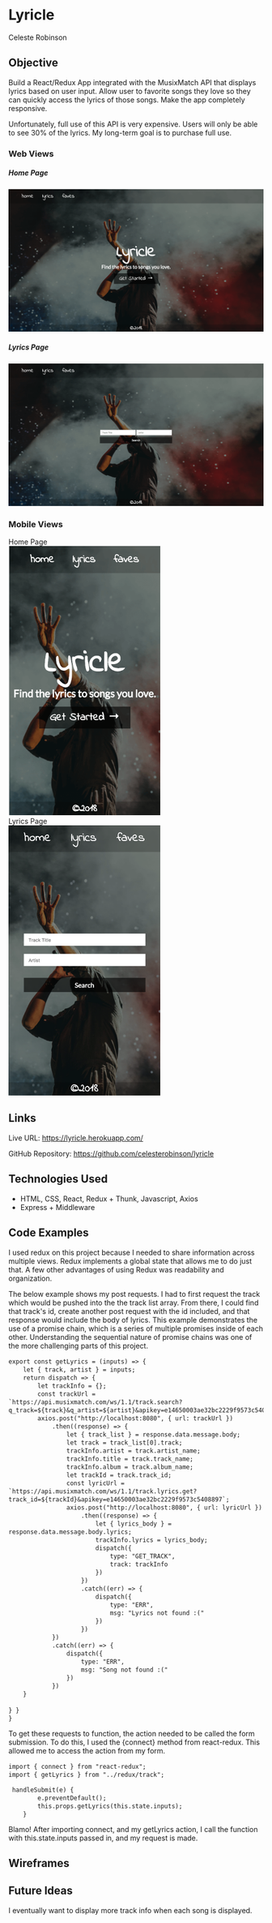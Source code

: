 # Lyricle

Celeste Robinson

## Objective

Build a React/Redux App integrated with the MusixMatch API that displays lyrics based on user input. Allow user to favorite songs they love so they can quickly access the lyrics of those songs. Make the app completely responsive.

Unfortunately, full use of this API is very expensive. Users will only be able to see 30% of the lyrics. My long-term goal is to purchase full use.

### Web Views
##### Home Page
![homepage-web](screenshots/homepage-web-view.png)
##### Lyrics Page
![lyrics-page](screenshots/lyrics-web-view.png)

### Mobile Views<br/>
Home Page<br/><img alt="homepage-web-view" src="screenshots/homepage-mobile-view.png" width="300" height="auto"><br/>
Lyrics Page<br/>
<img alt="homepage-web-view" src="screenshots/lyrics-mobile-view.png" width="300" height="auto">

## Links

Live URL: https://lyricle.herokuapp.com/

GitHub Repository: https://github.com/celesterobinson/lyricle

## Technologies Used
* HTML, CSS, React, Redux + Thunk, Javascript, Axios
* Express + Middleware

## Code Examples

I used redux on this project because I needed to share information across multiple views. Redux implements a global state that allows me to do just that. A few other advantages of using Redux was readability and organization.

The below example shows my post requests. I had to first request the track which would be pushed into the the track list array. From there, I could find that track's id, create another post request with the id included, and that response would include the body of lyrics. This example demonstrates the use of a promise chain, which is a series of multiple promises inside of each other. Understanding the sequential nature of promise chains was one of the more challenging parts of this project.

```
export const getLyrics = (inputs) => {
    let { track, artist } = inputs;
    return dispatch => {
        let trackInfo = {};
        const trackUrl = `https://api.musixmatch.com/ws/1.1/track.search?q_track=${track}&q_artist=${artist}&apikey=e14650003ae32bc2229f9573c5408897`;
        axios.post("http://localhost:8080", { url: trackUrl })
            .then((response) => {
                let { track_list } = response.data.message.body;
                let track = track_list[0].track;
                trackInfo.artist = track.artist_name;
                trackInfo.title = track.track_name;
                trackInfo.album = track.album_name;
                let trackId = track.track_id;
                const lyricUrl = `https://api.musixmatch.com/ws/1.1/track.lyrics.get?track_id=${trackId}&apikey=e14650003ae32bc2229f9573c5408897`;
                axios.post("http://localhost:8080", { url: lyricUrl })
                    .then((response) => {
                        let { lyrics_body } = response.data.message.body.lyrics;
                        trackInfo.lyrics = lyrics_body;
                        dispatch({
                            type: "GET_TRACK",
                            track: trackInfo
                        })
                    })
                    .catch((err) => {
                        dispatch({
                            type: "ERR",
                            msg: "Lyrics not found :("
                        })
                    })
            })
            .catch((err) => {
                dispatch({
                    type: "ERR",
                    msg: "Song not found :("
                })
            })
    }

} }
}
```

To get these requests to function, the action needed to be called the form submission. To do this, I used the {connect} method from react-redux. This allowed me to access the action from my form.

```
import { connect } from "react-redux";
import { getLyrics } from "../redux/track";
```

```
 handleSubmit(e) {
        e.preventDefault();
        this.props.getLyrics(this.state.inputs);
    }
```

Blamo! After importing connect, and my getLyrics action, I call the function with this.state.inputs passed in, and my request is made.

## Wireframes

## Future Ideas

I eventually want to display more track info when each song is displayed. 

